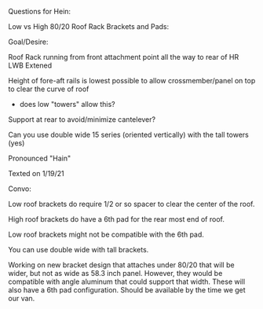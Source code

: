 Questions for Hein:



Low vs High 80/20 Roof Rack Brackets and Pads:

Goal/Desire:

Roof Rack running from front attachment point all the way to rear of HR LWB Extened

Height of fore-aft rails is lowest possible to allow crossmember/panel on top to clear the curve of roof

- does low "towers" allow this?

Support at rear to avoid/minimize cantelever?

Can you use double wide 15 series (oriented vertically) with the tall towers (yes)

Pronounced "Hain"

Texted on 1/19/21

Convo:

Low roof brackets do require 1/2 or so spacer to clear the center of the roof.

High roof brackets do have a 6th pad for the rear most end of roof.

Low roof brackets might not be compatible with the 6th pad.

You can use double wide with tall brackets. 

Working on new bracket design that attaches under 80/20 that will be wider, but not as wide as 58.3 inch panel.  However, they would be compatible with angle aluminum that could support that width.  These will also have a 6th pad configuration.  Should be available by the time we get our van.